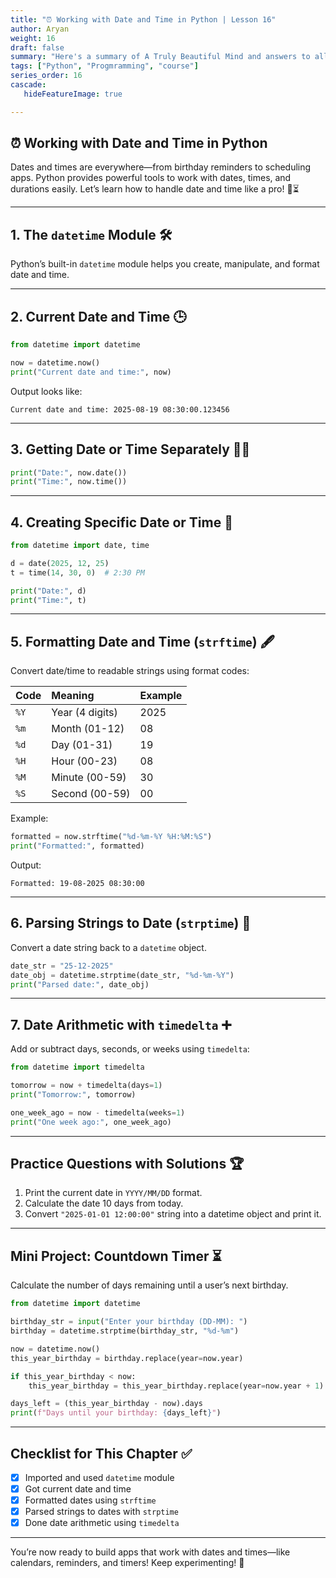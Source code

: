 ```yaml
---
title: "⏰ Working with Date and Time in Python | Lesson 16"
author: Aryan
weight: 16              
draft: false
summary: "Here's a summary of A Truly Beautiful Mind and answers to all the questions, presented for ease of understanding with emojis! 📚🤖 ..."
tags: ["Python", "Progmramming", "course"]
series_order: 16       
cascade:
   hideFeatureImage: true

---
```


## ⏰ Working with Date and Time in Python

Dates and times are everywhere—from birthday reminders to scheduling apps. Python provides powerful tools to work with dates, times, and durations easily. Let’s learn how to handle date and time like a pro! 📅⏳

***

## 1. The `datetime` Module 🛠️

Python’s built-in `datetime` module helps you create, manipulate, and format date and time.

***

## 2. Current Date and Time 🕒

```python
from datetime import datetime

now = datetime.now()
print("Current date and time:", now)
```

Output looks like:

```
Current date and time: 2025-08-19 08:30:00.123456
```


***

## 3. Getting Date or Time Separately 📆⏰

```python
print("Date:", now.date())
print("Time:", now.time())
```


***

## 4. Creating Specific Date or Time 🎯

```python
from datetime import date, time

d = date(2025, 12, 25)
t = time(14, 30, 0)  # 2:30 PM

print("Date:", d)
print("Time:", t)
```


***

## 5. Formatting Date and Time (`strftime`) 🖋️

Convert date/time to readable strings using format codes:


| Code | Meaning | Example |
| :-- | :-- | :-- |
| `%Y` | Year (4 digits) | 2025 |
| `%m` | Month (01-12) | 08 |
| `%d` | Day (01-31) | 19 |
| `%H` | Hour (00-23) | 08 |
| `%M` | Minute (00-59) | 30 |
| `%S` | Second (00-59) | 00 |

Example:

```python
formatted = now.strftime("%d-%m-%Y %H:%M:%S")
print("Formatted:", formatted)
```

Output:

```
Formatted: 19-08-2025 08:30:00
```


***

## 6. Parsing Strings to Date (`strptime`) 🔄

Convert a date string back to a `datetime` object.

```python
date_str = "25-12-2025"
date_obj = datetime.strptime(date_str, "%d-%m-%Y")
print("Parsed date:", date_obj)
```


***

## 7. Date Arithmetic with `timedelta` ➕

Add or subtract days, seconds, or weeks using `timedelta`:

```python
from datetime import timedelta

tomorrow = now + timedelta(days=1)
print("Tomorrow:", tomorrow)

one_week_ago = now - timedelta(weeks=1)
print("One week ago:", one_week_ago)
```


***

## Practice Questions with Solutions 🏆

1. Print the current date in `YYYY/MM/DD` format.
2. Calculate the date 10 days from today.
3. Convert `"2025-01-01 12:00:00"` string into a datetime object and print it.

***

## Mini Project: Countdown Timer ⏳

Calculate the number of days remaining until a user’s next birthday.

```python
from datetime import datetime

birthday_str = input("Enter your birthday (DD-MM): ")
birthday = datetime.strptime(birthday_str, "%d-%m")

now = datetime.now()
this_year_birthday = birthday.replace(year=now.year)

if this_year_birthday < now:
    this_year_birthday = this_year_birthday.replace(year=now.year + 1)

days_left = (this_year_birthday - now).days
print(f"Days until your birthday: {days_left}")
```


***

## Checklist for This Chapter ✅

- [x] Imported and used `datetime` module
- [x] Got current date and time
- [x] Formatted dates using `strftime`
- [x] Parsed strings to dates with `strptime`
- [x] Done date arithmetic using `timedelta`

***

You’re now ready to build apps that work with dates and times—like calendars, reminders, and timers! Keep experimenting! 🎉

